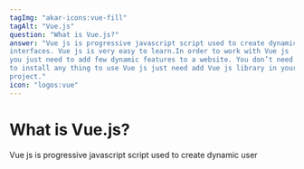 ```yaml
---
tagImg: "akar-icons:vue-fill"
tagAlt: "Vue.js"
question: "What is Vue.js?"
answer: "Vue js is progressive javascript script used to create dynamic user
interfaces. Vue js is very easy to learn.In order to work with Vue js
you just need to add few dynamic features to a website. You don’t need
to install any thing to use Vue js just need add Vue js library in your
project."
icon: "logos:vue"
---
```


# What is Vue.js?

Vue js is progressive javascript script used to create dynamic user
